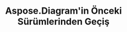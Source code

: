 ﻿---
title: Aspose.Diagram'in Önceki Sürümlerinden Geçiş
type: docs
weight: 30
url: /tr/net/migrating-from-earlier-versions-of-aspose-diagram/
---
